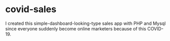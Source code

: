 # covid-sales
I created this simple-dashboard-looking-type sales app with PHP and Mysql since everyone suddenly become online marketers because of this COVID-19.
